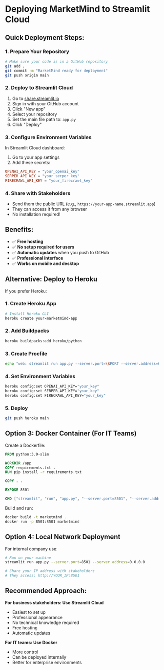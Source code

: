 # Deploying MarketMind to Streamlit Cloud

## Quick Deployment Steps:

### 1. Prepare Your Repository
```bash
# Make sure your code is in a GitHub repository
git add .
git commit -m "MarketMind ready for deployment"
git push origin main
```

### 2. Deploy to Streamlit Cloud
1. Go to [share.streamlit.io](https://share.streamlit.io)
2. Sign in with your GitHub account
3. Click "New app"
4. Select your repository
5. Set the main file path to: `app.py`
6. Click "Deploy"

### 3. Configure Environment Variables
In Streamlit Cloud dashboard:
1. Go to your app settings
2. Add these secrets:
```toml
OPENAI_API_KEY = "your_openai_key"
SERPER_API_KEY = "your_serper_key" 
FIRECRAWL_API_KEY = "your_firecrawl_key"
```

### 4. Share with Stakeholders
- Send them the public URL (e.g., `https://your-app-name.streamlit.app`)
- They can access it from any browser
- No installation required!

## Benefits:
- ✅ **Free hosting**
- ✅ **No setup required for users**
- ✅ **Automatic updates** when you push to GitHub
- ✅ **Professional interface**
- ✅ **Works on mobile and desktop**

## Alternative: Deploy to Heroku

If you prefer Heroku:

### 1. Create Heroku App
```bash
# Install Heroku CLI
heroku create your-marketmind-app
```

### 2. Add Buildpacks
```bash
heroku buildpacks:add heroku/python
```

### 3. Create Procfile
```bash
echo "web: streamlit run app.py --server.port=\$PORT --server.address=0.0.0.0" > Procfile
```

### 4. Set Environment Variables
```bash
heroku config:set OPENAI_API_KEY="your_key"
heroku config:set SERPER_API_KEY="your_key"
heroku config:set FIRECRAWL_API_KEY="your_key"
```

### 5. Deploy
```bash
git push heroku main
```

## Option 3: Docker Container (For IT Teams)

Create a Dockerfile:

```dockerfile
FROM python:3.9-slim

WORKDIR /app
COPY requirements.txt .
RUN pip install -r requirements.txt

COPY . .

EXPOSE 8501

CMD ["streamlit", "run", "app.py", "--server.port=8501", "--server.address=0.0.0.0"]
```

Build and run:
```bash
docker build -t marketmind .
docker run -p 8501:8501 marketmind
```

## Option 4: Local Network Deployment

For internal company use:

```bash
# Run on your machine
streamlit run app.py --server.port=8501 --server.address=0.0.0.0

# Share your IP address with stakeholders
# They access: http://YOUR_IP:8501
```

## Recommended Approach:

**For business stakeholders: Use Streamlit Cloud**
- Easiest to set up
- Professional appearance
- No technical knowledge required
- Free hosting
- Automatic updates

**For IT teams: Use Docker**
- More control
- Can be deployed internally
- Better for enterprise environments 
